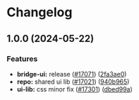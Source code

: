 # Changelog

## 1.0.0 (2024-05-22)


### Features

* **bridge-ui:** release  ([#17071](https://github.com/taikoxyz/taiko-mono/issues/17071)) ([2fa3ae0](https://github.com/taikoxyz/taiko-mono/commit/2fa3ae0b2b2317a467709110c381878a3a9f8ec6))
* **repo:** shared ui lib ([#17021](https://github.com/taikoxyz/taiko-mono/issues/17021)) ([940b965](https://github.com/taikoxyz/taiko-mono/commit/940b9653c8c3204a82a5dc931f0c66efb775f0af))
* **ui-lib:** css minor fix ([#17301](https://github.com/taikoxyz/taiko-mono/issues/17301)) ([dbed99a](https://github.com/taikoxyz/taiko-mono/commit/dbed99ad0dca578ab5ced1145f7c73f2b2414e5c))
